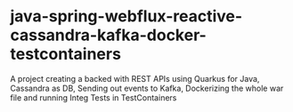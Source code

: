 # java-spring-webflux-reactive-cassandra-kafka-docker-testcontainers
A project creating a backed with REST APIs using Quarkus for Java, Cassandra as DB, Sending out events to Kafka, Dockerizing the whole war file and running Integ Tests in TestContainers
